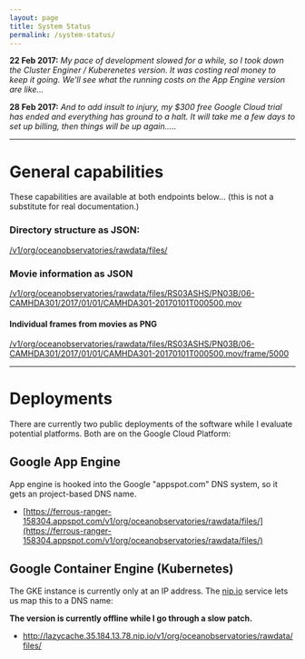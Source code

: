 ```yaml
---
layout: page
title: System Status
permalink: /system-status/
---
```


  __22 Feb 2017:__ _My pace of development slowed for a while, so I took down the Cluster Enginer / Kuberenetes version.   It was costing real money to keep it going.    We'll see what the running costs on the App Engine version are like..._

  __28 Feb 2017:__  _And to add insult to injury, my $300 free Google Cloud trial has ended and everything has ground to a halt.  It will take me a few days to
  set up billing, then things will be up again....._


<!-- ~~Two~~ One version of Lazycache is currently live.  These should be identical but since I have to deploy both by hand there may be some time lag. -->

----

# General capabilities

These capabilities are available at both endpoints below...  (this is not a substitute for real documentation.)

### Directory structure as JSON:

[/v1/org/oceanobservatories/rawdata/files/](https://ferrous-ranger-158304.appspot.com/v1/org/oceanobservatories/rawdata/files/)

### Movie information as JSON

[/v1/org/oceanobservatories/rawdata/files/RS03ASHS/PN03B/06-CAMHDA301/2017/01/01/CAMHDA301-20170101T000500.mov](https://ferrous-ranger-158304.appspot.com/v1/org/oceanobservatories/rawdata/files/RS03ASHS/PN03B/06-CAMHDA301/2017/01/01/CAMHDA301-20170101T000500.mov)

#### Individual frames from movies as PNG

[/v1/org/oceanobservatories/rawdata/files/RS03ASHS/PN03B/06-CAMHDA301/2017/01/01/CAMHDA301-20170101T000500.mov/frame/5000](https://ferrous-ranger-158304.appspot.com/v1/org/oceanobservatories/rawdata/files/RS03ASHS/PN03B/06-CAMHDA301/2017/01/01/CAMHDA301-20170101T000500.mov/frame/5000)


----

# Deployments

There are currently two public deployments of the software while I evaluate potential platforms.  Both are on the Google Cloud Platform:

## Google App Engine

App engine is hooked into the Google "appspot.com" DNS system, so it gets an project-based DNS name.

* [https://ferrous-ranger-158304.appspot.com/v1/org/oceanobservatories/rawdata/files/](https://ferrous-ranger-158304.appspot.com/v1/org/oceanobservatories/rawdata/files/)

## Google Container Engine (Kubernetes)

The GKE instance is currently only at an IP address.  The [nip.io](http://nip.io/) service lets us map this to a DNS name:

__The version is currently offline while I go through a slow patch.__

* http://lazycache.35.184.13.78.nip.io/v1/org/oceanobservatories/rawdata/files/

 <!-- [http://lazycache.35.184.13.78.nip.io/v1/org/oceanobservatories/rawdata/files/](http://lazycache.35.184.13.78.nip.io/v1/org/oceanobservatories/rawdata/files/) -->
